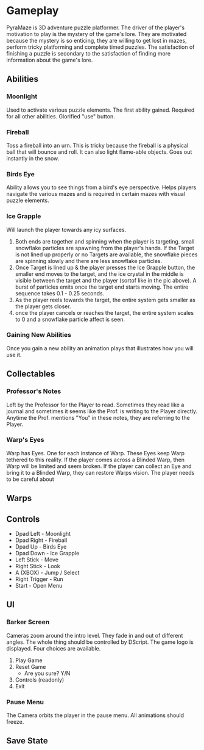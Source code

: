 # Gameplay

PyraMaze is 3D adventure puzzle platformer. The driver of the player's motivation to play is the mystery of the game's lore. They are motivated because the mystery is so enticing, they are willing to get lost in mazes, perform tricky platforming and complete timed puzzles. The satisfaction of finishing a puzzle is secondary to the satisfaction of finding more information about the game's lore. 

## Abilities

### Moonlight
Used to activate various puzzle elements. The first ability gained. Required for all other abilities. Glorified "use" button.
### Fireball 
Toss a fireball into an urn. This is tricky because the fireball is a physical ball that will bounce and roll. It can also light flame-able objects. Goes out instantly in the snow.
### Birds Eye
Ability allows you to see things from a bird's eye perspective. Helps players navigate the various mazes and is required in certain mazes with visual puzzle elements.
### Ice Grapple
Will launch the player towards any icy surfaces. 

1) Both ends are together and spinning when the player is targeting. small snowflake particles are spawning from the player's hands. If the Target is not lined up properly or no Targets are available, the snowflake pieces are spinning slowly and there are less snowflake particles.
2) Once Target is lined up & the player presses the Ice Grapple button, the smaller end moves to the target, and the ice crystal in the middle is visible between the target and the player (sortof like in the pic above). A burst of particles emits once the target end starts moving. The entire sequence takes 0.1 - 0.25 seconds.
3) As the player reels towards the target, the entire system gets smaller as the player gets closer. 
4) once the player cancels or reaches the target, the entire system scales to 0 and a snowflake particle affect is seen.

### Gaining New Abilities
Once you gain a new ability an animation plays that illustrates how you will use it. 

## Collectables

### Professor's Notes
Left by the Professor for the Player to read. Sometimes they read like a journal and sometimes it seems like the Prof. is writing to the Player directly. Anytime the Prof. mentions "You" in these notes, they are referring to the Player.

### Warp's Eyes
Warp has Eyes. One for each instance of Warp. These Eyes keep Warp tethered to this reality. If the player comes across a Blinded Warp, then Warp will be limited and seem broken. If the player can collect an Eye and bring it to a Blinded Warp, they can restore Warps vision. The player needs to be careful about 


## Warps

## Controls

- Dpad Left - Moonlight
- Dpad Right - Fireball
- Dpad Up - Birds Eye
- Dpad Down - Ice Grapple
- Left Stick - Move
- Right Stick - Look
- A (XBOX) - Jump / Select
- Right Trigger - Run
- Start - Open Menu

## UI
### Barker Screen
Cameras zoom around the intro level. They fade in and out of different angles. The whole thing should be controlled by DScript.
The game logo is displayed.
Four choices are available.
1) Play Game
2) Reset Game
    - Are you sure? Y/N
3) Controls (readonly)
4) Exit

### Pause Menu
The Camera orbits the player in the pause menu. All animations should freeze. 



## Save State